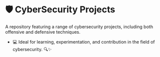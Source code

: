# 🛡️ CyberSecurity Projects

A repository featuring a range of cybersecurity projects, including both offensive and defensive techniques. 
- 💻 Ideal for learning, experimentation, and contribution in the field of cybersecurity. 🔍✨
